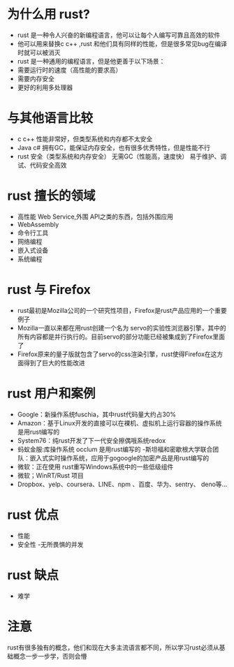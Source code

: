 # 为什么用 rust?
- rust 是一种令人兴奋的新编程语言，他可以让每个人编写可靠且高效的软件
- 他可以用来替换c c++ ,rust 和他们具有同样的性能，但是很多常见bug在编译时就可以被消灭
- rust 是一种通用的编程语言，但是他更善于以下场景：
 - 需要运行时的速度（高性能的要求高）
 - 需要内存安全
 - 更好的利用多处理器


# 与其他语言比较
- c c++ 性能非常好，但类型系统和内存都不太安全
- Java c# 拥有GC，能保证内存安全，也有很多优秀特性，但是性能不行
- rust 
  安全（类型系统和内存安全）
  无需GC（性能高，速度快）
  易于维护、调试、代码安全高效


# rust 擅长的领域
- 高性能 Web Service,外围 API之类的东西，包括外围应用
- WebAssembly
- 命令行工具
- 网络编程
- 嵌入式设备
- 系统编程

# rust 与 Firefox
- rust最初是Mozilla公司的一个研究性项目，Firefox是rust产品应用的一个重要例子
- Mozilla一直以来都在用rust创建一个名为 servo的实验性浏览器引擎，其中的所有内容都是并行执行的。目前servo的部分功能已经被集成到了Firefox里面了
- Firefox原来的量子版就包含了servo的css渲染引擎，rust使得Firefox在这方面得到了巨大的性能改进

# rust 用户和案例
- Google：新操作系统fuschia，其中rust代码量大约占30%
- Amazon：基于Linux开发的直接可以在裸机、虚拟机上运行容器的操作系统是用rust编写的
- System76：纯rust开发了下一代安全擦偶哦系统redox
- 蚂蚁金服:库操作系统 occlum 是用rust编写的
-斯坦福和密歇根大学联合团队：嵌入式实时操作系统，应用于gogoogle的加密产品是用rust编写的
- 微软：正在使用 rust重写Windows系统中的一些低级组件
- 微软；WinRT/Rust 项目
- Dropbox、yelp、coursera、LINE、npm 、百度、华为、sentry、 deno等...

# rust 优点
- 性能
- 安全性
-无所畏惧的并发

# rust 缺点
- 难学

# 注意
rust有很多独有的概念，他们和现在大多主流语言都不同，所以学习rust必须从基础概念一步一步学，否则会懵
